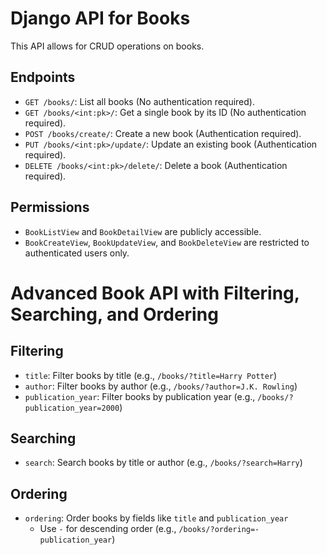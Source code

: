 # Django API for Books

This API allows for CRUD operations on books.

## Endpoints

- `GET /books/`: List all books (No authentication required).
- `GET /books/<int:pk>/`: Get a single book by its ID (No authentication required).
- `POST /books/create/`: Create a new book (Authentication required).
- `PUT /books/<int:pk>/update/`: Update an existing book (Authentication required).
- `DELETE /books/<int:pk>/delete/`: Delete a book (Authentication required).

## Permissions
- `BookListView` and `BookDetailView` are publicly accessible.
- `BookCreateView`, `BookUpdateView`, and `BookDeleteView` are restricted to authenticated users only.




# Advanced Book API with Filtering, Searching, and Ordering

## Filtering
- `title`: Filter books by title (e.g., `/books/?title=Harry Potter`)
- `author`: Filter books by author (e.g., `/books/?author=J.K. Rowling`)
- `publication_year`: Filter books by publication year (e.g., `/books/?publication_year=2000`)

## Searching
- `search`: Search books by title or author (e.g., `/books/?search=Harry`)

## Ordering
- `ordering`: Order books by fields like `title` and `publication_year`
  - Use `-` for descending order (e.g., `/books/?ordering=-publication_year`)
